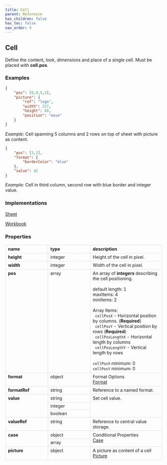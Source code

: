 ```yaml
---
title: Cell
parent: Reference
has_children: false
has_toc: false
nav_order: 9
---
```


<style>

table {
    border-collapse: collapse;
}

.table-wrapper {
    border-radius: 2px;
    box-shadow: none;
}

th {
    text-align: start;
}

th, td {
    vertical-align: baseline;
    min-width: 120px;
    border: 2px solid #eeebee;
}

@media (min-width: 31.25rem) { th, td { font-size: 14px !important; } }

th:first-of-type, td:first-of-type { border-left: 2px solid #eeebee; }

tbody tr:last-of-type th, tbody tr:last-of-type td { border-bottom: 2px solid #eeebee; }
/* tbody tr:last-of-type td { padding-bottom: 0.75rem; } */
code {font-size: 0.83em;}

</style>

## Cell

Define the content, look, dimensions and place of a single cell. Must be placed with <b>cell.pos</b>.

### Examples

```json
{
    "pos": [0,0,5,2],
    "picture": {
        "ref": "logo",
        "width": 227,
        "height": 60,
        "position": "move"
    }
}
```
*Example:* Cell spanning 5 columns and 2 rows on top of sheet with picture as content.

```json
{
    "pos": [3,1],
    "format": {
        "borderColor": "blue"
    },
    "value": 42
}
```
*Example:* Cell in third column, second row with blue border and integer value.

### Implementations

[Sheet](/reference/sheet)

[Workbook](/reference/workbook)

### Properties

<table>
    <tr>
        <th>name</th>
        <th>type</th>
        <th>description</th>
    </tr>
    <tr>
        <th>height</th>
        <td>integer</td>
        <td>Height of the cell in pixel.</td>
    </tr>
    <tr>
        <th>width</th>
        <td>integer</td>
        <td>Width of the cell in pixel.</td>
    </tr>
    <tr>
        <th>pos</th>
        <td>array</td>
        <td>An array of <b>integers</b> describing the cell positioning.<br><br>default length: 1 <br>maxItems: 4 <br>minItems: 2<br><br>Array Items:<br>&nbsp;&nbsp;<code>cellPosX</code> - Horizontal position by columns. (<b>Required</b>)<br>&nbsp;&nbsp;<code>cellPosY</code> - Vertical position by rows (<b>Required</b>)<br>&nbsp;&nbsp;<code>cellPosLengthX</code> - Horizontal length by columns<br>&nbsp;&nbsp;<code>cellPosLengthY</code> - Vertical length by rows<br><br><code>cellPosX</code> minimum: 0<br><code>cellPosY</code> minimum: 0</td>
    </tr>
    <tr>
        <th>format</th>
        <td>object</td>
        <td>Format Options<br><a href="/reference/format/">Format</a></td>
    </tr>
    <tr>
        <th>formatRef</th>
        <td>string</td>
        <td>Reference to a named format.</td>
    </tr>
    <tr>
        <th rowspan=3>value</th>
        <td>string</td>
        <td rowspan=3>Set cell value.</td>
    </tr>
    <tr>
        <td>integer</td>
    </tr>
    <tr>
        <td>boolean</td>
    </tr>
    <tr>
        <th>valueRef</th>
        <td>string</td>
        <td>Reference to central value storage.</td>
    </tr>
    <tr>
        <th rowspan=2>case</th>
        <td>object</td>
        <td rowspan=2>Conditional Properties<br><a href="/reference/case/">Case</a></td>
    </tr>
    <tr>
        <td>array</td>
    </tr>
    <tr>
        <th>picture</th>
        <td>object</td>
        <td>A picture as content of a cell<br><a href="/reference/picture/">Picture</a></td>
    </tr>
</table>
